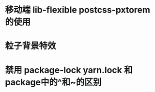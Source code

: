 # 移动端 lib-flexible postcss-pxtorem 的使用

# 粒子背景特效 

# 禁用 package-lock   yarn.lock 和  package中的^和~的区别

